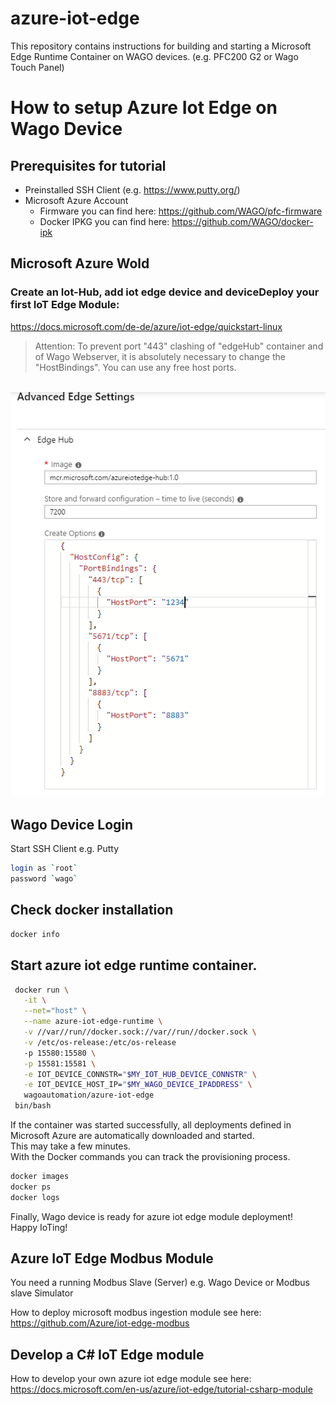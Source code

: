 # azure-iot-edge
This repository contains instructions for building and starting a Microsoft Edge Runtime Container on WAGO devices. (e.g. PFC200 G2 or Wago Touch Panel)

# How to setup Azure Iot Edge on Wago Device

## Prerequisites for tutorial
- Preinstalled SSH Client (e.g. https://www.putty.org/)
- Microsoft Azure Account 
  - Firmware you can find here: https://github.com/WAGO/pfc-firmware
  - Docker IPKG you can find here: https://github.com/WAGO/docker-ipk 

## Microsoft Azure Wold 
### Create an Iot-Hub, add iot edge device and deviceDeploy your first IoT Edge Module: 
https://docs.microsoft.com/de-de/azure/iot-edge/quickstart-linux

> Attention: To prevent port "443" clashing of "edgeHub" container and of Wago Webserver, it is absolutely necessary to change the "HostBindings".   You can use any free host ports.

<br>
<div style="text-align: center">
<img src="images/advanceEdgeSettings.png"
     alt="AdvanceEdgeSettings"/>
</div>

## Wago Device Login
Start SSH Client e.g. Putty 
 ```bash
login as `root`
password `wago`
 ```
## Check docker installation

```bash
docker info
 ```

## Start azure iot edge runtime container. 
 ```bash
  docker run \
    -it \
    --net="host" \
    --name azure-iot-edge-runtime \
    -v //var//run//docker.sock://var//run//docker.sock \
    -v /etc/os-release:/etc/os-release
    -p 15580:15580 \
    -p 15581:15581 \
    -e IOT_DEVICE_CONNSTR="$MY_IOT_HUB_DEVICE_CONNSTR" \
    -e IOT_DEVICE_HOST_IP="$MY_WAGO_DEVICE_IPADDRESS" \
    wagoautomation/azure-iot-edge
  bin/bash
  ```

If the container was started successfully, all deployments defined in Microsoft Azure are automatically downloaded and started. 
<br>This may take a few minutes.
<br>With the Docker commands you can track the provisioning process. 
```bash
docker images 
docker ps
docker logs 
```

Finally, Wago device is ready for azure iot edge module deployment! <br>
Happy IoTing!

## Azure IoT Edge Modbus Module

You need a running Modbus Slave (Server) e.g. Wago Device or Modbus slave Simulator  

How to deploy microsoft modbus ingestion module see here: 
https://github.com/Azure/iot-edge-modbus


## Develop a C# IoT Edge module

How to develop your own azure iot edge module see here: 
https://docs.microsoft.com/en-us/azure/iot-edge/tutorial-csharp-module
